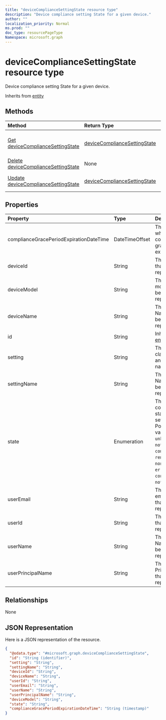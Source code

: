 ```yaml
---
title: "deviceComplianceSettingState resource type"
description: "Device compliance setting State for a given device."
author: ""
localization_priority: Normal
ms.prod: ""
doc_type: resourcePageType
Namespace: microsoft.graph
---
```



# deviceComplianceSettingState resource type

Device compliance setting State for a given device.


Inherits from [entity](../resources/entity.md)

## Methods
|Method|Return Type|Description|
|:---|:---|:---|
|[Get deviceComplianceSettingState](../api/devicecompliancesettingstate-get.md)|[deviceComplianceSettingState](../resources/deviceComplianceSettingState.md)|Read properties and relationships of the [deviceComplianceSettingState](../resources/devicecompliancesettingstate.md) object.|
|[Delete deviceComplianceSettingState](../api/devicecompliancesettingstate-delete.md)|None|Deletes a [deviceComplianceSettingState](../resources/devicecompliancesettingstate.md).|
|[Update deviceComplianceSettingState](../api/devicecompliancesettingstate-update.md)|[deviceComplianceSettingState](../resources/deviceComplianceSettingState.md)|Update the properties of a [deviceComplianceSettingState](../resources/devicecompliancesettingstate.md) object.|

## Properties
|Property|Type|Description|
|:---|:---|:---|
|complianceGracePeriodExpirationDateTime|DateTimeOffset|The DateTime when device compliance grace period expires|
|deviceId|String|The Device Id that is being reported|
|deviceModel|String|The device model that is being reported|
|deviceName|String|The Device Name that is being reported|
|id|String| Inherited from [entity](../resources/entity.md)|
|setting|String|The setting class name and property name.|
|settingName|String|The Setting Name that is being reported|
|state|Enumeration|The compliance state of the setting. Possible values are: `unknown`, `notApplicable`, `compliant`, `remediated`, `nonCompliant`, `error`, `conflict`, `notAssigned`.|
|userEmail|String|The User email address that is being reported|
|userId|String|The user Id that is being reported|
|userName|String|The User Name that is being reported|
|userPrincipalName|String|The User PrincipalName that is being reported|

## Relationships
None

## JSON Representation
Here is a JSON representation of the resource.
<!-- {
  "blockType": "resource",
  "keyProperty": "id",
  "@odata.type": "microsoft.graph.deviceComplianceSettingState",
  "baseType": "microsoft.graph.entity",
  "openType": false
}
-->
``` json
{
  "@odata.type": "#microsoft.graph.deviceComplianceSettingState",
  "id": "String (identifier)",
  "setting": "String",
  "settingName": "String",
  "deviceId": "String",
  "deviceName": "String",
  "userId": "String",
  "userEmail": "String",
  "userName": "String",
  "userPrincipalName": "String",
  "deviceModel": "String",
  "state": "String",
  "complianceGracePeriodExpirationDateTime": "String (timestamp)"
}
```

